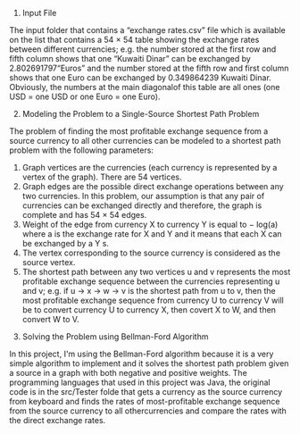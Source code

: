 1. Input File

The input folder that contains a “exchange rates.csv” file which is available on the list that contains a 54 × 54 table showing the exchange rates between 
different currencies; e.g. the number stored at the first row and fifth column shows that one “Kuwaiti Dinar” can be exchanged by 2.802691797“Euros” and 
the number stored at the fifth row and first column shows that one Euro can be exchanged by 0.349864239 Kuwaiti Dinar. Obviously, the numbers at the main 
diagonalof this table are all ones (one USD = one USD or one Euro = one Euro).

2. Modeling the Problem to a Single-Source Shortest Path Problem

The problem of finding the most profitable exchange sequence from a source currency to all other currencies can be modeled to a shortest path problem with 
the following parameters:
1) Graph vertices are the currencies (each currency is represented by a vertex of the graph). There are 54 vertices.
2) Graph edges are the possible direct exchange operations between any two currencies. In this problem, our assumption is that any pair of currencies 
can be exchanged directly and therefore, the graph is complete and has 54 × 54 edges.
3) Weight of the edge from currency X to currency Y is equal to − log(a) where a is the exchange rate for X and Y and it means that each X can be exchanged 
by a Y s.
4) The vertex corresponding to the source currency is considered as the source vertex.
5) The shortest path between any two vertices u and v represents the most profitable exchange sequence between the currencies representing u and v; 
e.g. if u → x → w → v is the shortest path from u to v, then the most profitable exchange sequence from currency U to currency V will be to convert 
currency U to currency X, then covert X to W, and then convert W to V.

3. Solving the Problem using Bellman-Ford Algorithm

In this project, I'm using the Bellman-Ford algorithm because it is a very simple algorithm to implement and it solves the shortest path problem given a source in a graph with both negative and positive weights. The programming languages that used in this project was Java, the original code is in the 
src/Tester folde that gets a currency as the source currency from keyboard and finds the rates of most-profitable exchange sequence from the source 
currency to all othercurrencies and compare the rates with the direct exchange rates.
